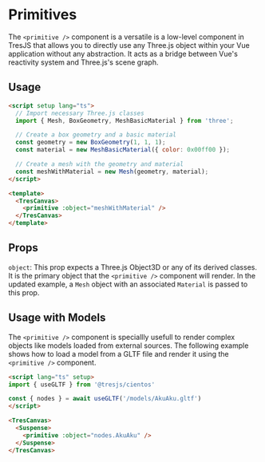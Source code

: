 # Primitives

The `<primitive />` component is a versatile  is a low-level component in TresJS that allows you to directly use any Three.js object within your Vue application without any abstraction. It acts as a bridge between Vue's reactivity system and Three.js's scene graph.

## Usage

```html
<script setup lang="ts">
  // Import necessary Three.js classes
  import { Mesh, BoxGeometry, MeshBasicMaterial } from 'three';

  // Create a box geometry and a basic material
  const geometry = new BoxGeometry(1, 1, 1);
  const material = new MeshBasicMaterial({ color: 0x00ff00 });

  // Create a mesh with the geometry and material
  const meshWithMaterial = new Mesh(geometry, material);
</script>

<template>
  <TresCanvas>
    <primitive :object="meshWithMaterial" />
  </TresCanvas>  
</template>
```

## Props

`object`: This prop expects a Three.js Object3D or any of its derived classes. It is the primary object that the `<primitive />` component will render. In the updated example, a `Mesh` object with an associated `Material` is passed to this prop.

## Usage with Models 

The `<primitive />` component is speciallly usefull to render complex objects like models loaded from external sources. The following example shows how to load a model from a GLTF file and render it using the `<primitive />` component.

```html
<script lang="ts" setup>
import { useGLTF } from '@tresjs/cientos'

const { nodes } = await useGLTF('/models/AkuAku.gltf')
</script>

<TresCanvas>
  <Suspense>
    <primitive :object="nodes.AkuAku" />
  </Suspense>
</TresCanvas>
```
